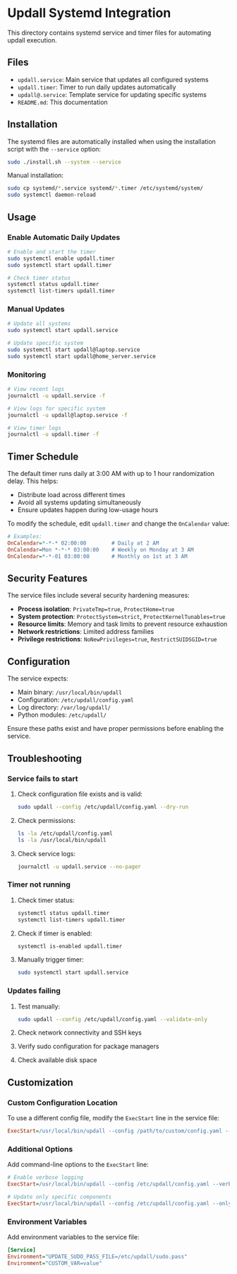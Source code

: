 # Updall Systemd Integration

This directory contains systemd service and timer files for automating updall execution.

## Files

- `updall.service`: Main service that updates all configured systems
- `updall.timer`: Timer to run daily updates automatically  
- `updall@.service`: Template service for updating specific systems
- `README.md`: This documentation

## Installation

The systemd files are automatically installed when using the installation script with the `--service` option:

```bash
sudo ./install.sh --system --service
```

Manual installation:

```bash
sudo cp systemd/*.service systemd/*.timer /etc/systemd/system/
sudo systemctl daemon-reload
```

## Usage

### Enable Automatic Daily Updates

```bash
# Enable and start the timer
sudo systemctl enable updall.timer
sudo systemctl start updall.timer

# Check timer status
systemctl status updall.timer
systemctl list-timers updall.timer
```

### Manual Updates

```bash
# Update all systems
sudo systemctl start updall.service

# Update specific system
sudo systemctl start updall@laptop.service
sudo systemctl start updall@home_server.service
```

### Monitoring

```bash
# View recent logs
journalctl -u updall.service -f

# View logs for specific system
journalctl -u updall@laptop.service -f

# View timer logs
journalctl -u updall.timer -f
```

## Timer Schedule

The default timer runs daily at 3:00 AM with up to 1 hour randomization delay. This helps:

- Distribute load across different times
- Avoid all systems updating simultaneously
- Ensure updates happen during low-usage hours

To modify the schedule, edit `updall.timer` and change the `OnCalendar` value:

```ini
# Examples:
OnCalendar=*-*-* 02:00:00        # Daily at 2 AM
OnCalendar=Mon *-*-* 03:00:00    # Weekly on Monday at 3 AM  
OnCalendar=*-*-01 03:00:00       # Monthly on 1st at 3 AM
```

## Security Features

The service files include several security hardening measures:

- **Process isolation**: `PrivateTmp=true`, `ProtectHome=true`
- **System protection**: `ProtectSystem=strict`, `ProtectKernelTunables=true`
- **Resource limits**: Memory and task limits to prevent resource exhaustion
- **Network restrictions**: Limited address families
- **Privilege restrictions**: `NoNewPrivileges=true`, `RestrictSUIDSGID=true`

## Configuration

The service expects:

- Main binary: `/usr/local/bin/updall`
- Configuration: `/etc/updall/config.yaml`
- Log directory: `/var/log/updall/`
- Python modules: `/etc/updall/`

Ensure these paths exist and have proper permissions before enabling the service.

## Troubleshooting

### Service fails to start

1. Check configuration file exists and is valid:

   ```bash
   sudo updall --config /etc/updall/config.yaml --dry-run
   ```

2. Check permissions:

   ```bash
   ls -la /etc/updall/config.yaml
   ls -la /usr/local/bin/updall
   ```

3. Check service logs:

   ```bash
   journalctl -u updall.service --no-pager
   ```

### Timer not running

1. Check timer status:

   ```bash
   systemctl status updall.timer
   systemctl list-timers updall.timer
   ```

2. Check if timer is enabled:

   ```bash
   systemctl is-enabled updall.timer
   ```

3. Manually trigger timer:

   ```bash
   sudo systemctl start updall.service
   ```

### Updates failing

1. Test manually:

   ```bash
   sudo updall --config /etc/updall/config.yaml --validate-only
   ```

2. Check network connectivity and SSH keys
3. Verify sudo configuration for package managers
4. Check available disk space

## Customization

### Custom Configuration Location

To use a different config file, modify the `ExecStart` line in the service file:

```ini
ExecStart=/usr/local/bin/updall --config /path/to/custom/config.yaml --report summary
```

### Additional Options

Add command-line options to the `ExecStart` line:

```ini
# Enable verbose logging
ExecStart=/usr/local/bin/updall --config /etc/updall/config.yaml --verbose --report summary

# Update only specific components
ExecStart=/usr/local/bin/updall --config /etc/updall/config.yaml --only rust,node --report summary
```

### Environment Variables

Add environment variables to the service file:

```ini
[Service]
Environment="UPDATE_SUDO_PASS_FILE=/etc/updall/sudo.pass"
Environment="CUSTOM_VAR=value"
```
